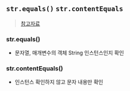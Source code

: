 ## `str.equals()` `str.contentEquals`
> [참고자료](https://pathas.tistory.com/118)

### str.equals()
- 문자열, 매개변수의 객체 String 인스턴스인지 확인

### str.contentEquals()
- 인스턴스 확인하지 않고 문자 내용만 확인
